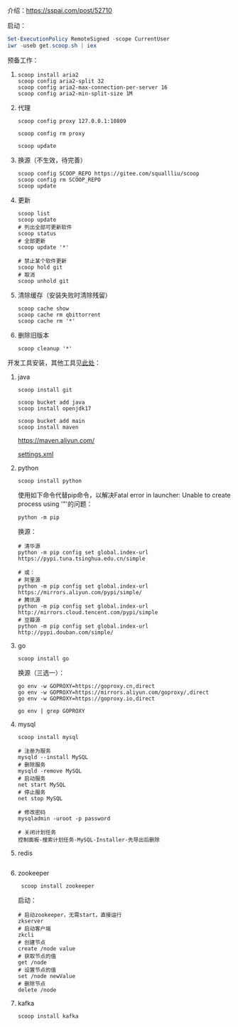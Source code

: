 介绍：https://sspai.com/post/52710

启动：

```powershell
Set-ExecutionPolicy RemoteSigned -scope CurrentUser
iwr -useb get.scoop.sh | iex
```

预备工作：

1. ```
   scoop install aria2
   scoop config aria2-split 32
   scoop config aria2-max-connection-per-server 16
   scoop config aria2-min-split-size 1M
   ```
   
2. 代理
   
   ```
   scoop config proxy 127.0.0.1:10809
   ```
   
   ```
   scoop config rm proxy
   ```

   ```
   scoop update
   ```
   
3. 换源（不生效，待完善）

   ```
   scoop config SCOOP_REPO https://gitee.com/squallliu/scoop
   scoop config rm SCOOP_REPO
   scoop update
   ```

4. 更新

   ```
   scoop list
   scoop update
   # 列出全部可更新软件
   scoop status
   # 全部更新
   scoop update '*'
   
   # 禁止某个软件更新
   scoop hold git
   # 取消
   scoop unhold git
   ```

5. 清除缓存（安装失败时清除残留）

   ```
   scoop cache show
   scoop cache rm qbittorrent
   scoop cache rm '*'
   ```


6. 删除旧版本

   ```
   scoop cleanup '*'
   ```

   

开发工具安装，其他工具见[此处](./常用软件/即装即用.md)：

1. java

   ```
   scoop install git
   ```

   ```
   scoop bucket add java
   scoop install openjdk17
   ```

   ```
   scoop bucket add main
   scoop install maven
   ```

   https://maven.aliyun.com/

   [settings.xml](settings.xml)

2. python

   ```
   scoop install python
   ```

   使用如下命令代替pip命令，以解决Fatal error in launcher: Unable to create process using '"'的问题：

   ```
   python -m pip 
   ```

   换源：

   ```
   # 清华源
   python -m pip config set global.index-url https://pypi.tuna.tsinghua.edu.cn/simple
   
   # 或：
   # 阿里源
   python -m pip config set global.index-url https://mirrors.aliyun.com/pypi/simple/
   # 腾讯源
   python -m pip config set global.index-url http://mirrors.cloud.tencent.com/pypi/simple
   # 豆瓣源
   python -m pip config set global.index-url http://pypi.douban.com/simple/
   ```

   

3. go

   ```
   scoop install go 
   ```

   换源（三选一）：

   ```
   go env -w GOPROXY=https://goproxy.cn,direct
   go env -w GOPROXY=https://mirrors.aliyun.com/goproxy/,direct
   go env -w GOPROXY=https://goproxy.io,direct
   ```

   ```
   go env | grep GOPROXY
   ```

   

4. mysql

   ```
   scoop install mysql
   ```

   ```powershell(管理员)
   # 注册为服务
   mysqld --install MySQL
   # 删除服务
   mysqld -remove MySQL
   # 启动服务
   net start MySQL
   # 停止服务
   net stop MySQL
   ```

   ```
   # 修改密码
   mysqladmin -uroot -p password
   ```

   ```
   # 关闭计划任务
   控制面板-搜索计划任务-MySQL-Installer-先导出后删除
   ```

   

5. redis

   ```
   
   ```

   

6. zookeeper

   ```
    scoop install zookeeper
   ```

   启动：

   ```
   # 启动zookeeper，无需start，直接运行
   zkserver
   # 启动客户端
   zkcli
   # 创建节点
   create /node value
   # 获取节点的值
   get /node
   # 设置节点的值
   set /node newValue
   # 删除节点
   delete /node
   ```

7. kafka

   ```
   scoop install kafka
   ```

   
